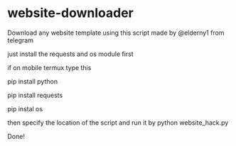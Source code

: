 # website-downloader
Download any website template using this script made by @elderny1 from telegram

just install the requests and os module first

if on mobile termux type this

pip install python

pip install requests

pip instal os

then specify the location of the script and run it by
python website_hack.py

Done!
